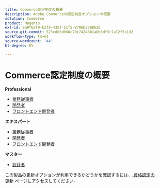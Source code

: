 ```yaml
---
title: Commerce認定制度の概要
description: Adobe Commerceの認定制度オプションの概要
solution: Commerce
product: Magento
exl-id: 8a9f63f9-b2f9-438f-b1f5-8706b2768626
source-git-commit: 525cdd6d066c70c74246b1abb6df5c7a12f5e1d2
workflow-type: tm+mt
source-wordcount: '44'
ht-degree: 0%

---
```


# Commerce認定制度の概要

**Professional**

* [ 業務従事者 ](/help/certifications/ac/ac-p-business.md) <!--AD0-E712-->
* [ 開発者 ](/help/certifications/ac/ac-p-developer.md) <!--AD0-E717-->
* [ フロントエンド開発者 ](/help/certifications/ac/ac-p-fedeveloper0623.md) <!--AD0-E721-->

**エキスパート**

* [ 業務従事者 ](/help/certifications/ac/ac-e-business.md) <!--AD0-E708-->
* [ 開発者 ](/help/certifications/ac/ac-e-developer.md) <!--AD0-E716-->
* [ フロントエンド開発者 ](/help/certifications/ac/ac-e-fedeveloper0623.md) <!--AD0-E720-->

**マスター**

* [ 設計者 ](/help/certifications/ac/ac-m-architect.md) <!--AD0-E718-->

この製品の更新オプションが利用できるかどうかを確認するには、[ 資格認定の更新 ](/help/certifications/renew.md) ページにアクセスしてください。
